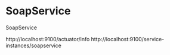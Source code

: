 # SoapService
SoapService


http://localhost:9100/actuator/info
http://localhost:9100/service-instances/soapservice
